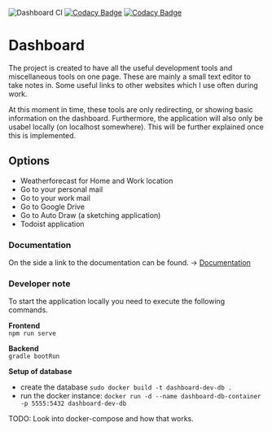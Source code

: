 ![Dashboard CI](https://github.com/M-ds/Dashboard/workflows/Dashboard%20CI/badge.svg?branch=vue)
[![Codacy Badge](https://app.codacy.com/project/badge/Grade/764e12b0a8cf4cd3aa8a8b0f8d4c224d)](https://www.codacy.com/manual/michieldesmet1994/Dashboard?utm_source=github.com&amp;utm_medium=referral&amp;utm_content=EvilAngel94/Dashboard&amp;utm_campaign=Badge_Grade)
[![Codacy Badge](https://app.codacy.com/project/badge/Coverage/764e12b0a8cf4cd3aa8a8b0f8d4c224d)](https://www.codacy.com/manual/michieldesmet1994/Dashboard?utm_source=github.com&amp;utm_medium=referral&amp;utm_content=EvilAngel94/Dashboard&amp;utm_campaign=Badge_Coverage)
# Dashboard
The project is created to have all the useful development tools and miscellaneous tools on one page. 
These are mainly a small text editor to take notes in. Some useful links to other websites which I use often during work.

At this moment in time, these tools are only redirecting, or showing basic information on the dashboard. 
Furthermore, the application will also only be usabel locally (on localhost somewhere). This will be further explained once this is implemented.

## Options
 - Weatherforecast for Home and Work location
 - Go to your personal mail
 - Go to your work mail
 - Go to Google Drive
 - Go to Auto Draw (a sketching application)
 - Todoist application

### Documentation
On the side a link to the documentation can be found. ->
[Documentation](https://docs.google.com/document/d/1vGZuTfVi3imIKocLeMz2skk_1D1S5_bUTREcNllLrcQ/edit?usp=sharing)

### Developer note
To start the application locally you need to execute the following commands.

**Frontend**<br>
```npm run serve```

**Backend**<br>
```gradle bootRun```

**Setup of database**<br>
 - create the database ```sudo docker build -t dashboard-dev-db .```
 - run the docker instance: ```docker run -d --name dashboard-db-container -p 5555:5432 dashboard-dev-db```
 
 TODO:
 Look into docker-compose and how that works. 

 